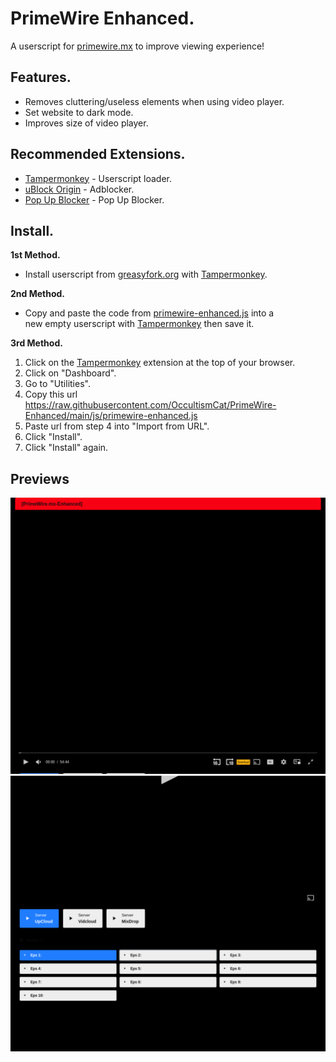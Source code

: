 # PrimeWire Enhanced.
A userscript for [primewire.mx](https://primewire.mx/) to improve viewing experience!

## Features.
* Removes cluttering/useless elements when using video player.
* Set website to dark mode.
* Improves size of video player.

## Recommended Extensions.
* [Tampermonkey](https://www.tampermonkey.net/) - Userscript loader.
* [uBlock Origin](https://ublockorigin.com/) - Adblocker.
* [Pop Up Blocker](https://poperblocker.com/) - Pop Up Blocker.

## Install.
**1st Method.**
* Install userscript from [greasyfork.org](https://greasyfork.org/en/scripts/467288-primewire-enhanced-github) with [Tampermonkey](https://www.tampermonkey.net/).

**2nd Method.**
* Copy and paste the code from [primewire-enhanced.js](https://raw.githubusercontent.com/OccultismCat/PrimeWire-Enhanced/main/js/primewire-enhanced.js) into a 	
new empty userscript with [Tampermonkey](https://www.tampermonkey.net/) then save it.

**3rd Method.**
1. Click on the [Tampermonkey](https://www.tampermonkey.net/) extension at the top of your browser.
2. Click on "Dashboard".
3. Go to "Utilities".
4. Copy this url https://raw.githubusercontent.com/OccultismCat/PrimeWire-Enhanced/main/js/primewire-enhanced.js
5. Paste url from step 4 into "Import from URL".
6. Click "Install".
7. Click "Install" again.

## Previews
![PrimeWire-Enhanced-Preview-1](https://raw.githubusercontent.com/OccultismCat/PrimeWire-Enhanced/main/resources/previews/PrimeWire-Enhanced-Preview-1.png)
![PrimeWire-Enhanced-Preview-2](https://raw.githubusercontent.com/OccultismCat/PrimeWire-Enhanced/main/resources/previews/PrimeWire-Enhanced-Preview-2.png)
